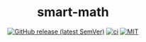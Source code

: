 <div align="center">

# smart-math

[![GitHub release (latest SemVer)](https://img.shields.io/github/v/release/tbidne/smart-math?include_prereleases&sort=semver)](https://github.com/tbidne/smart-math/releases/)
[![ci](http://img.shields.io/github/actions/workflow/status/tbidne/smart-math/ci.yaml?branch=main)](https://github.com/tbidne/smart-math/actions/workflows/ci.yaml)
[![MIT](https://img.shields.io/github/license/tbidne/smart-math?color=blue)](https://opensource.org/licenses/MIT)

</div>